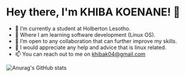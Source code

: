 # Hey there, I'm KHIBA KOENANE! 👋



- 🔭 I’m currently a student at Holberton Lesotho.
- 🌱 Where I am learning software development (Linux OS).
- 👯 I’m open to any collaboration that can further improve my skills.
- 🤔 I would appreciate any help and advice that is linux related.
- 📫 You can reach out to me on khibak04@gmail.com
<!-- -  ⚡ Fun fact: I am deep into the self-help world. -->


![Anurag's GitHub stats](https://github-readme-stats.vercel.app/api?username=khiba-k&theme=darl&show_icons=true)

